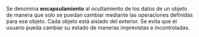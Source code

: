 Se denomina **encapsulamiento** al ocultamiento de los datos de un objeto de manera que solo se puedan cambiar mediante las operaciones definidas para ese objeto. Cada objeto está aislado del exterior. Se evita que el usuario pueda cambiar su estado de maneras imprevistas e incontroladas.